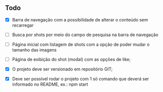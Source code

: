 ## Todo

- [x] Barra de navegação com a possibilidade de alterar o conteúdo sem recarregar
- [ ] Busca por shots por meio do campo de pesquisa na barra de navegação
- [ ] Página inicial com listagem de shots com a opção de poder mudar o tamanho das imagens


- [ ] Página de exibição do shot (modal) com as opções de like;


- [x] O projeto deve ser versionado em repositório GIT;


- [x] Deve ser possível rodar o projeto com 1 só comando que deverá ser informado no README, ex.: npm start

